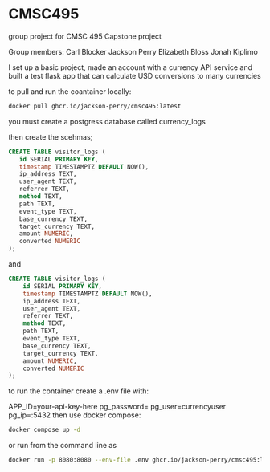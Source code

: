 # CMSC495
group project for CMSC 495 Capstone project


Group members:
Carl Blocker
Jackson Perry
Elizabeth Bloss
Jonah Kiplimo


I set up a basic project, made an account with a currency API service and built a test flask app that can calculate USD conversions to many currencies

to pull and run the coantainer locally:
```bash 
docker pull ghcr.io/jackson-perry/cmsc495:latest
```
you must create a postgress database called currency_logs

then create the scehmas;

 ```sql
 CREATE TABLE visitor_logs (
    id SERIAL PRIMARY KEY,
    timestamp TIMESTAMPTZ DEFAULT NOW(),
    ip_address TEXT,
    user_agent TEXT,
    referrer TEXT,
    method TEXT,
    path TEXT,
    event_type TEXT,
    base_currency TEXT,
    target_currency TEXT,
    amount NUMERIC,
    converted NUMERIC
);
```
and 
```sql
CREATE TABLE visitor_logs (
    id SERIAL PRIMARY KEY,
    timestamp TIMESTAMPTZ DEFAULT NOW(),
    ip_address TEXT,
    user_agent TEXT,
    referrer TEXT,
    method TEXT,
    path TEXT,
    event_type TEXT,
    base_currency TEXT,
    target_currency TEXT,
    amount NUMERIC,
    converted NUMERIC
);

```

to run the container create a .env file with:

APP_ID=your-api-key-here
pg_password=<databasepassword>
pg_user=currencyuser
pg_ip=<ip address to loggin database>:5432
then use docker compose:

```bash
docker compose up -d
```
or run from the command line as

```bash
docker run -p 8080:8080 --env-file .env ghcr.io/jackson-perry/cmsc495:latest

```
